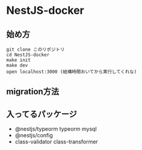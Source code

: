 # NestJS-docker

## 始め方
```
git clone このリポジトリ
cd NestJS-docker
make init
make dev
open localhost:3000 (結構時間おいてから実行してくれな)
```

## migration方法


## 入ってるパッケージ
 - @nestjs/typeorm typeorm mysql
 - @nestjs/config
 - class-validator class-transformer